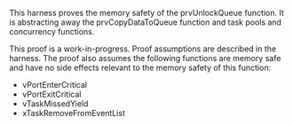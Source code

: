 This harness proves the memory safety of the prvUnlockQueue function. It is
abstracting away the prvCopyDataToQueue function and task pools and concurrency
functions.

This proof is a work-in-progress. Proof assumptions are described in the
harness. The proof also assumes the following functions are memory safe and have
no side effects relevant to the memory safety of this function:

-   vPortEnterCritical
-   vPortExitCritical
-   vTaskMissedYield
-   xTaskRemoveFromEventList
